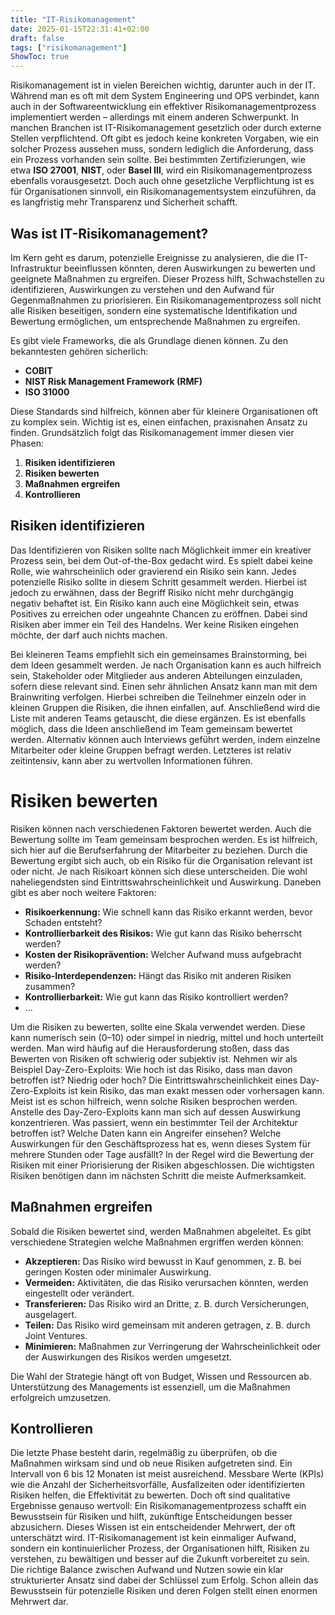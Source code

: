 ```yaml
---
title: "IT-Risikomanagement"
date: 2025-01-15T22:31:41+02:00
draft: false
tags: ["risikomanagement"]
ShowToc: true
---
```


Risikomanagement ist in vielen Bereichen wichtig, darunter auch in der IT. Während man es oft mit dem System Engineering und OPS verbindet, kann auch in der Softwareentwicklung ein effektiver Risikomanagementprozess implementiert werden – allerdings mit einem anderen Schwerpunkt.  In manchen Branchen ist IT-Risikomanagement gesetzlich oder durch externe Stellen verpflichtend. Oft gibt es jedoch keine konkreten Vorgaben, wie ein solcher Prozess aussehen muss, sondern lediglich die Anforderung, dass ein Prozess vorhanden sein sollte. Bei bestimmten Zertifizierungen, wie etwa **ISO 27001**, **NIST**, oder **Basel III**, wird ein Risikomanagementprozess ebenfalls vorausgesetzt. Doch auch ohne gesetzliche Verpflichtung ist es für Organisationen sinnvoll, ein Risikomanagementsystem einzuführen, da es langfristig mehr Transparenz und Sicherheit schafft.

## Was ist IT-Risikomanagement?  
Im Kern geht es darum, potenzielle Ereignisse zu analysieren, die die IT-Infrastruktur beeinflussen könnten, deren Auswirkungen zu bewerten und geeignete Maßnahmen zu ergreifen. Dieser Prozess hilft, Schwachstellen zu identifizieren, Auswirkungen zu verstehen und den Aufwand für Gegenmaßnahmen zu priorisieren. Ein Risikomanagementprozess soll nicht alle Risiken beseitigen, sondern eine systematische Identifikation und Bewertung ermöglichen, um entsprechende Maßnahmen zu ergreifen.

Es gibt viele Frameworks, die als Grundlage dienen können. Zu den bekanntesten gehören sicherlich:  
- **COBIT**  
- **NIST Risk Management Framework (RMF)**  
- **ISO 31000**  

Diese Standards sind hilfreich, können aber für kleinere Organisationen oft zu komplex sein. Wichtig ist es, einen einfachen, praxisnahen Ansatz zu finden. Grundsätzlich folgt das Risikomanagement immer diesen vier  Phasen:  
1. **Risiken identifizieren**  
2. **Risiken bewerten**  
3. **Maßnahmen ergreifen**  
4. **Kontrollieren**  

## Risiken identifizieren  
Das Identifizieren von Risiken sollte nach Möglichkeit immer ein kreativer Prozess sein, bei dem Out-of-the-Box gedacht wird. Es spielt dabei keine Rolle, wie wahrscheinlich oder gravierend ein Risiko sein kann. Jedes potenzielle Risiko sollte in diesem Schritt gesammelt werden. Hierbei ist jedoch zu erwähnen, dass der Begriff Risiko nicht mehr durchgängig negativ behaftet ist. Ein Risiko kann auch eine Möglichkeit sein, etwas Positives zu erreichen oder ungeahnte Chancen zu eröffnen. Dabei sind Risiken aber immer ein Teil des Handelns. Wer keine Risiken eingehen möchte, der darf auch nichts machen.

Bei kleineren Teams empfiehlt sich ein gemeinsames Brainstorming, bei dem Ideen gesammelt werden. Je nach Organisation kann es auch hilfreich sein, Stakeholder oder Mitglieder aus anderen Abteilungen einzuladen, sofern diese relevant sind. Einen sehr ähnlichen Ansatz kann man mit dem Brainwriting verfolgen. Hierbei schreiben die Teilnehmer einzeln oder in kleinen Gruppen die Risiken, die ihnen einfallen, auf. Anschließend wird die Liste mit anderen Teams getauscht, die diese ergänzen. Es ist ebenfalls möglich, dass die Ideen anschließend im Team gemeinsam bewertet werden. Alternativ können auch Interviews geführt werden, indem einzelne Mitarbeiter oder kleine Gruppen befragt werden. Letzteres ist relativ zeitintensiv, kann aber zu wertvollen Informationen führen.


# Risiken bewerten

Risiken können nach verschiedenen Faktoren bewertet werden. Auch die Bewertung sollte im Team gemeinsam besprochen werden. Es ist hilfreich, sich hier auf die Berufserfahrung der Mitarbeiter zu beziehen. Durch die Bewertung ergibt sich auch, ob ein Risiko für die Organisation relevant ist oder nicht. Je nach Risikoart können sich diese unterscheiden. Die wohl naheliegendsten sind Eintrittswahrscheinlichkeit und Auswirkung. Daneben gibt es aber noch weitere Faktoren:  
- **Risikoerkennung:** Wie schnell kann das Risiko erkannt werden, bevor Schaden entsteht?  
- **Kontrollierbarkeit des Risikos:** Wie gut kann das Risiko beherrscht werden?  
- **Kosten der Risikoprävention:** Welcher Aufwand muss aufgebracht werden?  
- **Risiko-Interdependenzen:** Hängt das Risiko mit anderen Risiken zusammen?  
- **Kontrollierbarkeit:** Wie gut kann das Risiko kontrolliert werden?  
- ...  

Um die Risiken zu bewerten, sollte eine Skala verwendet werden. Diese kann numerisch sein (0–10) oder simpel in niedrig, mittel und hoch unterteilt werden. Man wird häufig auf die Herausforderung stoßen, dass das Bewerten von Risiken oft schwierig oder subjektiv ist. Nehmen wir als Beispiel Day-Zero-Exploits: Wie hoch ist das Risiko, dass man davon betroffen ist? Niedrig oder hoch? Die Eintrittswahrscheinlichkeit eines Day-Zero-Exploits ist kein Risiko, das man exakt messen oder vorhersagen kann. Meist ist es schon hilfreich, wenn solche Risiken besprochen werden. Anstelle des Day-Zero-Exploits kann man sich auf dessen Auswirkung konzentrieren. Was passiert, wenn ein bestimmter Teil der Architektur betroffen ist? Welche Daten kann ein Angreifer einsehen? Welche Auswirkungen für den Geschäftsprozess hat es, wenn dieses System für mehrere Stunden oder Tage ausfällt? In der Regel wird die Bewertung der Risiken mit einer Priorisierung der Risiken abgeschlossen. Die wichtigsten Risiken benötigen dann im nächsten Schritt die meiste Aufmerksamkeit.


## Maßnahmen ergreifen  
Sobald die Risiken bewertet sind, werden Maßnahmen abgeleitet. Es gibt verschiedene Strategien welche Maßnahmen ergriffen werden können:
- **Akzeptieren:** Das Risiko wird bewusst in Kauf genommen, z. B. bei geringen Kosten oder minimaler Auswirkung.  
- **Vermeiden:** Aktivitäten, die das Risiko verursachen könnten, werden eingestellt oder verändert.  
- **Transferieren:** Das Risiko wird an Dritte, z. B. durch Versicherungen, ausgelagert.  
- **Teilen:** Das Risiko wird gemeinsam mit anderen getragen, z. B. durch Joint Ventures.  
- **Minimieren:** Maßnahmen zur Verringerung der Wahrscheinlichkeit oder der Auswirkungen des Risikos werden umgesetzt.  

Die Wahl der Strategie hängt oft von Budget, Wissen und Ressourcen ab. Unterstützung des Managements ist essenziell, um die Maßnahmen erfolgreich umzusetzen.

## Kontrollieren  
Die letzte Phase besteht darin, regelmäßig zu überprüfen, ob die Maßnahmen wirksam sind und ob neue Risiken aufgetreten sind. Ein Intervall von 6 bis 12 Monaten ist meist ausreichend. Messbare Werte (KPIs) wie die Anzahl der Sicherheitsvorfälle, Ausfallzeiten oder identifizierten Risiken helfen, die Effektivität zu bewerten. Doch oft sind qualitative Ergebnisse genauso wertvoll: Ein Risikomanagementprozess schafft ein Bewusstsein für Risiken und hilft, zukünftige Entscheidungen besser abzusichern. Dieses Wissen ist ein entscheidender Mehrwert, der oft unterschätzt wird. IT-Risikomanagement ist kein einmaliger Aufwand, sondern ein kontinuierlicher Prozess, der Organisationen hilft, Risiken zu verstehen, zu bewältigen und besser auf die Zukunft vorbereitet zu sein. Die richtige Balance zwischen Aufwand und Nutzen sowie ein klar strukturierter Ansatz sind dabei der Schlüssel zum Erfolg. Schon allein das Bewusstsein für potenzielle Risiken und deren Folgen stellt einen enormen Mehrwert dar.
